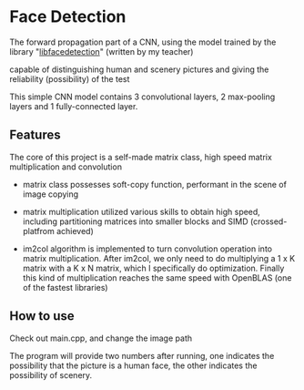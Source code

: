 # Face Detection
The forward propagation part of a CNN, using the model trained by the library "<a href="https://github.com/ShiqiYu/libfacedetection">libfacedetection</a>" (written by my teacher)

capable of distinguishing human and scenery pictures and giving the reliability (possibility) of the test

This simple CNN model contains 3 convolutional layers, 2 max-pooling layers and 1 fully-connected layer.

## Features
The core of this project is a self-made matrix class, high speed matrix multiplication and convolution

+ matrix class possesses soft-copy function, performant in the scene of image copying

+ matrix multiplication utilized various skills to obtain high speed, including partitioning matrices into smaller blocks and SIMD (crossed-platfrom achieved)

+ im2col algorithm is implemented to turn convolution operation into matrix multiplication. After im2col, we only need to do multiplying a 1 x K matrix with a K x N matrix, which I specifically do optimization. Finally this kind of multiplication reaches the same speed with OpenBLAS (one of the fastest libraries)

## How to use
Check out main.cpp, and change the image path

The program will provide two numbers after running, one indicates the possibility that the picture is a human face, the other indicates the possibility of scenery.





